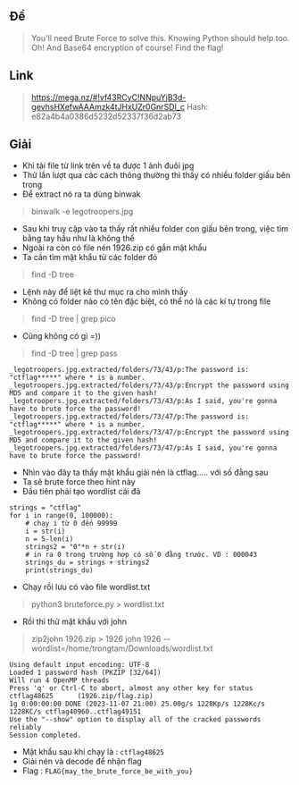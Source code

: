## Đề 
> You'll need Brute Force to solve this. Knowing Python should help too. Oh! And Base64 encryption of course! Find the flag!
## Link 
> https://mega.nz/#!vf43RCyC!NNpuYjB3d-gevhsHXefwAAAmzk4tJHxUZr0GnrSDI_c Hash: e82a4b4a0386d5232d52337f36d2ab73
## Giải 
- Khi tải file từ link trên về ta được 1 ảnh đuôi jpg 
- Thử lần lượt qua các cách thông thường thì thấy có nhiều folder giấu bên trong 
- Để extract nó ra ta dùng binwak 
> binwalk -e legotroopers.jpg
- Sau khi truy cập vào ta thấy rất nhiều folder con giấu bên trong, việc tìm bằng tay hầu như là không thể
- Ngoài ra còn có file nén 1926.zip có gắn mật khẩu
- Ta cần tìm mật khẩu từ các folder đó 
> find -D tree 
- Lệnh này để liệt kê thư mục ra cho mình thấy 
- Không có folder nào có tên đặc biệt, có thể nó là các kí tự trong file 
> find -D tree | grep pico
- Cũng không có gì =))
> find -D tree | grep pass
```text
_legotroopers.jpg.extracted/folders/73/43/p:The password is: "ctflag*****" where * is a number.
_legotroopers.jpg.extracted/folders/73/43/p:Encrypt the password using MD5 and compare it to the given hash!
_legotroopers.jpg.extracted/folders/73/43/p:As I said, you're gonna have to brute force the password!
_legotroopers.jpg.extracted/folders/73/47/p:The password is: "ctflag*****" where * is a number.
_legotroopers.jpg.extracted/folders/73/47/p:Encrypt the password using MD5 and compare it to the given hash!
_legotroopers.jpg.extracted/folders/73/47/p:As I said, you're gonna have to brute force the password!
```
- Nhìn vào đây ta thấy mật khẩu giải nén là ctflag..... với số đằng sau 
- Ta sẽ brute force theo hint này 
- Đầu tiên phải tạo wordlist cái đã
```text
strings = "ctflag"
for i in range(0, 100000):
    # chạy i từ 0 đến 99999
    i = str(i)
    n = 5-len(i)
    strings2 = "0"*n + str(i)
    # in ra 0 trong trường hợp có số 0 đằng trước. VD : 000043
    strings_du = strings + strings2
    print(strings_du)
```
- Chạy rồi lưu có vào file wordlist.txt
> python3 bruteforce.py > wordlist.txt
- Rồi thì thử mật khẩu với john 
> zip2john 1926.zip > 1926
> john 1926 --wordlist=/home/trongtam/Downloads/wordlist.txt
```text
Using default input encoding: UTF-8
Loaded 1 password hash (PKZIP [32/64])
Will run 4 OpenMP threads
Press 'q' or Ctrl-C to abort, almost any other key for status
ctflag48625      (1926.zip/flag.zip)     
1g 0:00:00:00 DONE (2023-11-07 21:00) 25.00g/s 1228Kp/s 1228Kc/s 1228KC/s ctflag40960..ctflag49151
Use the "--show" option to display all of the cracked passwords reliably
Session completed. 
```
- Mật khẩu sau khi chạy là : `ctflag48625`
- Giải nén và decode để nhận flag 
- Flag : `FLAG{may_the_brute_force_be_with_you}`